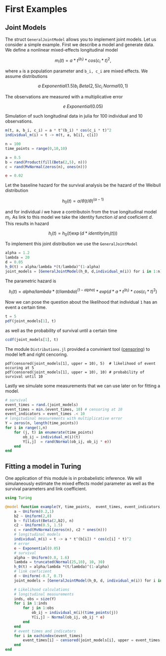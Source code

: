 # First Examples

## Joint Models
The struct `GeneralJointModel` allows you to implement joint models. Let us consider a simple example. First we describe a model and generate data. We define a nonlinear mixed-effects longitudinal model

```math
m_i(t) = a * t^(b_i) * cos(c_i * t)^2,
```
where ``a`` is a population parameter and ``b_i, c_i`` are mixed effects. We assume distributions

```math
a ~ Exponential(1.5)
b_i ~ Beta(2,5)
c_i ~ Normal(0,1)
```
The observations are measured with a multiplicative error
```math
e ~ Exponential(0.05)
```
Simulation of such longitudinal data in julia for 100 individual and 10 observations.
```julia
m(t, a, b_i, c_i) = a * t^(b_i) * cos(c_i * t)^2
individual_m(i) = t -> m(t, a, b[i], c[i])

n = 100
time_points = range(0,10,10)

a = 0.5
b = rand(Product(fill(Beta(2,5), n)))
c = rand(MvNormal(zeros(n), ones(n)))

e = 0.02
```
Let the baseline hazard for the survival analysis be the hazard of the Weibull distribution
```math
h_0(t) = \alpha/\theta ( t / \theta)^(\alpha -1)
```
and for individual $i$ we have a contributoin from the true longitudinal model $m_i$. As link to this model we take the identity function $id$ and coeficient $d$. This results in hazard
```math
h_i(t) = h_0(t) \exp(d * identity(m_i(t)))
```
To implement this joint distribution we use the `GeneralJointModel`
```julia
alpha = 1.2
lambda = 20
d = 0.05
h_0(t) = alpha/lambda *(t/lambda)^(1-alpha)
joint_models = [GeneralJointModel(h_0, d,individual_m(i)) for i in 1:n]
```
The parametric hazard is
```math
h_i(t) = alpha/lambda *(t/lambda)^(1-alpha) * exp(d * a * t^(b_i) * cos(c_i * t)^2)
```
Now we can pose the question about the likelihood that individual ``1`` has an event a certain time.
```julia
t = 5
pdf(joint_models[1], t)
```
as well as the probability of survival until a certain time
```julia
ccdf(joint_models[1], t)
```
The module `Distributions.jl` provided a convinient tool ([censoring](https://juliastats.org/Distributions.jl/stable/censored/)) to model left and right cencoring.
```
pdf(censored(joint_models[1], upper = 10), 5)  # likelihood of event occuring at 5
pdf(censored(joint_models[1], upper = 10), 10) # probability of survival until 10
```
Lastly we simulate some measurements that we can use later on for fitting a model.
```julia
# survival
event_times = rand.(joint_models)
event_times = min.(event_times, 10) # censoring at 10
event_indicators = event_times .< 10
# longitudinal measurements with multiplicative error
Y = zeros(n, length(time_points))
for i in range(1,n)
    for (j, t) in enumerate(time_points)
        ob_ij = individual_m(i)(t)
        Y[i,j]  = rand(Normal(ob_ij, ob_ij * e))
    end
end
```

## Fitting a model in Turing
One application of this module is in probabelistic inference. We will simulaneously estimate the mixed effects model parameter as well as the survival parameters and link coefficient.

```julia
using Turing

@model function example(Y, time_points,  event_times, event_indicators, censore_time)
    a ~ Uniform(0.2,1)
    b2 ~ Uniform(2,8)
    b ~ filldist(Beta(2,b2), n)
    c2 ~ Uniform(0.5, 1.5)
    c = rand(MvNormal(zeros(n), c2 * ones(n)))
    # longitudinal models
    individual_m(i) = t -> a * t^(b[i]) * cos(c[i] * t)^2
    # error
    e ~ Exponential(0.05)
    # survival
    alpha ~ Uniform(0.8, 1.6)
    lambda = truncated(Normal(25,10), 10, 30)
    h_0(t) = alpha/lambda *(t/lambda)^(1-alpha)
    # link coeficient
    d ~ Uniform(-0.7, 0.7)
    joint_models = [GeneralJointModel(h_0, d, individual_m(i)) for i in eachindex(event_times)]

    # Likelihood calculations
    # longitudinal measurements
    inds, obs = size(Y)
    for i in 1:inds
        for j in 1:obs
            ob_ij = individual_m(i)(time_points(j))
            Y[i,j] ~ Normal(ob_ij, ob_ij * e)
        end
    end
    # event times and indicators
    for i in eachindex(event_times)
        event_times[i] ~ censored(joint_models[i], upper = event_times[i] + event_indicator[i])
    end
end
```